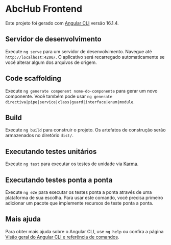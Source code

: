 # AbcHub Frontend

Este projeto foi gerado com [Angular CLI](https://github.com/angular/angular-cli) versão 16.1.4.

## Servidor de desenvolvimento

Execute `ng serve` para um servidor de desenvolvimento. Navegue até `http://localhost:4200/`. O aplicativo será recarregado automaticamente se você alterar algum dos arquivos de origem.

## Code scaffolding

Execute `ng generate component nome-do-componente` para gerar um novo componente. Você também pode usar `ng generate directiva|pipe|service|class|guard|interface|enum|module`.

## Build

Execute `ng build` para construir o projeto. Os artefatos de construção serão armazenados no diretório `dist/`.

## Executando testes unitários

Execute `ng test` para executar os testes de unidade via [Karma](https://karma-runner.github.io).

## Executando testes ponta a ponta

Execute `ng e2e` para executar os testes ponta a ponta através de uma plataforma de sua escolha. Para usar este comando, você precisa primeiro adicionar um pacote que implemente recursos de teste ponta a ponta.

## Mais ajuda

Para obter mais ajuda sobre o Angular CLI, use `ng help` ou confira a página [Visão geral do Angular CLI e referência de comandos](https://angular.io/cli).
